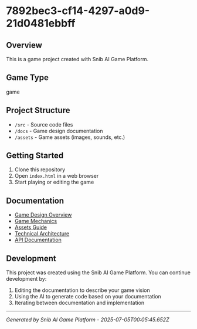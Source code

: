# 7892bec3-cf14-4297-a0d9-21d0481ebbff

## Overview
This is a game project created with Snib AI Game Platform.

## Game Type
game

## Project Structure
- `/src` - Source code files
- `/docs` - Game design documentation
- `/assets` - Game assets (images, sounds, etc.)

## Getting Started
1. Clone this repository
2. Open `index.html` in a web browser
3. Start playing or editing the game

## Documentation
- [Game Design Overview](./game-design/overview.md)
- [Game Mechanics](./game-design/mechanics.md)
- [Assets Guide](./game-design/assets.md)
- [Technical Architecture](./technical/architecture.md)
- [API Documentation](./technical/api.md)

## Development
This project was created using the Snib AI Game Platform. You can continue development by:
1. Editing the documentation to describe your game vision
2. Using the AI to generate code based on your documentation
3. Iterating between documentation and implementation

---
*Generated by Snib AI Game Platform - 2025-07-05T00:05:45.652Z*
